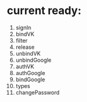 # current ready:

1) signIn
2) bindVK
3) filter
4) release
5) unbindVK
6) unbindGoogle
7) authVK
8) authGoogle
9) bindGoogle
10) types
11) changePassword